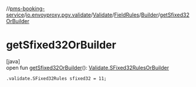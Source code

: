 //[pms-booking-service](../../../../../index.md)/[io.envoyproxy.pgv.validate](../../../index.md)/[Validate](../../index.md)/[FieldRules](../index.md)/[Builder](index.md)/[getSfixed32OrBuilder](get-sfixed32-or-builder.md)

# getSfixed32OrBuilder

[java]\
open fun [getSfixed32OrBuilder](get-sfixed32-or-builder.md)(): [Validate.SFixed32RulesOrBuilder](../../-s-fixed32-rules-or-builder/index.md)

`.validate.SFixed32Rules sfixed32 = 11;`